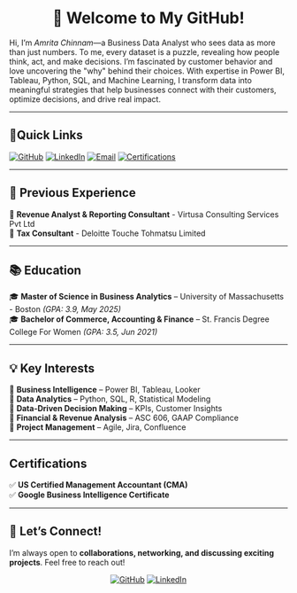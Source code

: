 <div align="center">  
  
# **👋 Welcome to My GitHub!**  

</div>

Hi, I’m *Amrita Chinnam*—a Business Data Analyst who sees data as more than just numbers. To me, every dataset is a puzzle, revealing how people think, act, and make decisions. I’m fascinated by customer behavior and love uncovering the "why" behind their choices. With expertise in Power BI, Tableau, Python, SQL, and Machine Learning, I transform data into meaningful strategies that help businesses connect with their customers, optimize decisions, and drive real impact.

---

##  **🔗Quick Links**  

[![GitHub](https://img.shields.io/badge/GitHub-000?style=for-the-badge&logo=github&logoColor=white)](https://github.com/amritachinnam)  [![LinkedIn](https://img.shields.io/badge/LinkedIn-0077B5?style=for-the-badge&logo=linkedin&logoColor=white)](https://www.linkedin.com/in/amrita-chinnam-866545190/)  [![Email](https://img.shields.io/badge/Gmail-D14836?style=for-the-badge&logo=gmail&logoColor=white)](mailto:amritachinnam2@gmail.com) [![Certifications](https://img.shields.io/badge/Certifications-blue?style=for-the-badge)](https://www.linkedin.com/in/amrita-chinnam-866545190/details/certifications/)

---

## **💼 Previous Experience**  
🔹 **Revenue Analyst & Reporting Consultant** - Virtusa Consulting Services Pvt Ltd  
🔹 **Tax Consultant** - Deloitte Touche Tohmatsu Limited

---

## **📚 Education**  
🎓 **Master of Science in Business Analytics** – University of Massachusetts - Boston *(GPA: 3.9, May 2025)*  
🎓 **Bachelor of Commerce, Accounting & Finance** – St. Francis Degree College For Women *(GPA: 3.5, Jun 2021)*  

---

## **💡 Key Interests**  
🔹 **Business Intelligence** – Power BI, Tableau, Looker  
🔹 **Data Analytics** – Python, SQL, R, Statistical Modeling  
🔹 **Data-Driven Decision Making** – KPIs, Customer Insights  
🔹 **Financial & Revenue Analysis** – ASC 606, GAAP Compliance  
🔹 **Project Management** – Agile, Jira, Confluence  

---

## **Certifications**  
✅ **US Certified Management Accountant (CMA)**  
✅ **Google Business Intelligence Certificate**  

---

## **📢 Let’s Connect!**  
I’m always open to **collaborations, networking, and discussing exciting projects**. Feel free to reach out!  

<div align="center">
  
[![GitHub](https://img.shields.io/badge/Visit%20My%20GitHub-181717?style=for-the-badge&logo=github)](https://github.com/amritachinnam)  [![LinkedIn](https://img.shields.io/badge/Connect%20on%20LinkedIn-0077B5?style=for-the-badge&logo=linkedin&logoColor=white)](https://www.linkedin.com/in/amrita-chinnam-866545190/)  

</div>
